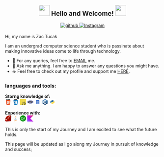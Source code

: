 <h2 align="center"><img src="https://media.giphy.com/media/hvRJCLFzcasrR4ia7z/giphy.gif" width="35px" height="35px"> Hello and Welcome! <img src="https://media.giphy.com/media/hvRJCLFzcasrR4ia7z/giphy.gif" width="35px" height="35px"></h2> 

<!--Github Link-->
<p align="center">
<a href="https://github.com/tucaza555" target="_blank">
<img src=https://img.shields.io/badge/-GitHub-333?logo=github&logoColor=white&style=for-the-badge alt=github style="margin-bottom: 5px; height: 30px;" />
</a>
  
<!--Twitter Link--> 
<!-- 
<a href="https://twitter.com/Zacky__boy555" target="_blank">
<img src=https://img.shields.io/badge/-Twitter-00acee?logo=twitter&logoColor=white&style=for-the-badge alt=Twitter style="margin-bottom: 5px; height: 30px;" />
</a> 
-->
 
<!--Youtube Link-->
<!-- 
<a href="https://www.youtube.com/channel/UCVl7jOlHyYuySGrSumGMGjQ" target="_blank">
<img src=https://img.shields.io/badge/-Youtube-FF0000?logo=YouTube&logoColor=white&style=for-the-badge alt=Youtube style="margin-bottom: 5px; height: 30px;" />
</a>
-->
  
<!--Instagram Link-->
<a href="https://www.instagram.com/zac.tucak/?hl=en" target="_blank">
<img src=https://img.shields.io/badge/-instagram-E4405F?logo=instagram&logoColor=white&style=for-the-badge alt=Instagram style="margin-bottom: 5px; height: 30px;" />
</a>

<br />

Hi, my name is Zac Tucak
  
  I am an undergrad computer science student who is passinate about making innovative ideas come to life through technology.

  
- 💼 For any queries, feel free to [EMAIL](mailto:tucaza555@gmail.com) me.
- 💬 Ask me anything. I am happy to answer any questions you might have.
- ☕ Feel free to check out my profile and support me [HERE](https://www.buymeacoffee.com/Tucaza).

  
<!--Languages and tools-->
### **languages and tools:**  

**Storng knowledge of:**  
<code><img height="20" src="https://raw.githubusercontent.com/github/explore/80688e429a7d4ef2fca1e82350fe8e3517d3494d/topics/html/html.png"></code>
<code><img height="20" src="https://raw.githubusercontent.com/github/explore/80688e429a7d4ef2fca1e82350fe8e3517d3494d/topics/css/css.png"></code>
<code><img height="20" src="https://raw.githubusercontent.com/github/explore/80688e429a7d4ef2fca1e82350fe8e3517d3494d/topics/javascript/javascript.png"></code>
<code><img height="20" src="https://raw.githubusercontent.com/github/explore/80688e429a7d4ef2fca1e82350fe8e3517d3494d/topics/php/php.png"></code>
<code><img height="20" src="https://raw.githubusercontent.com/github/explore/80688e429a7d4ef2fca1e82350fe8e3517d3494d/topics/sql/sql.png"></code>
<code><img height="20" src="https://raw.githubusercontent.com/github/explore/80688e429a7d4ef2fca1e82350fe8e3517d3494d/topics/cpp/cpp.png"></code>
<code><img height="20" src="https://raw.githubusercontent.com/github/explore/80688e429a7d4ef2fca1e82350fe8e3517d3494d/topics/python/python.png"></code>
  
**Experience with:**    
<code><img height="20" src="https://raw.githubusercontent.com/github/explore/80688e429a7d4ef2fca1e82350fe8e3517d3494d/topics/ruby/ruby.png"></code>
<code><img height="20" src="https://raw.githubusercontent.com/github/explore/80688e429a7d4ef2fca1e82350fe8e3517d3494d/topics/java/java.png"></code>
<code><img height="20" src="https://raw.githubusercontent.com/github/explore/80688e429a7d4ef2fca1e82350fe8e3517d3494d/topics/csharp/csharp.png"></code>
<code><img height="20" src="https://raw.githubusercontent.com/github/explore/80688e429a7d4ef2fca1e82350fe8e3517d3494d/topics/kotlin/kotlin.png"></code>
  
This is only the start of my Journey and I am excited to see what the future holds.
  
This page will be updated as I go along my Journey in pursuit of knowledge and success;
